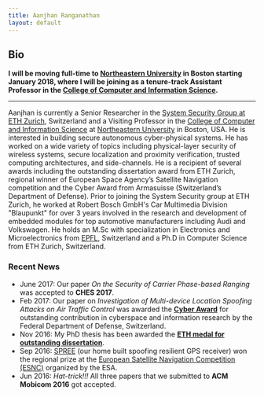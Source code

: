 ```yaml
---
title: Aanjhan Ranganathan
layout: default
---
```


## Bio

**I will be moving full-time to [Northeastern University] in Boston starting January 2018, where I will be joining as a tenure-track Assistant Professor in the [College of Computer and Information Science].**

---
Aanjhan is currently a Senior Researcher in the [System Security Group at ETH Zurich], Switzerland and a Visiting Professor in the [College of Computer and Information Science] at [Northeastern University] in Boston, USA. He is interested in building secure autonomous cyber-physical systems. He has worked on a wide variety of topics including physical-layer security of wireless systems, secure localization and proximity verification, trusted computing architectures, and side-channels. He is a recipient of several awards including the outstanding dissertation award from ETH Zurich, regional winner of European Space Agency’s Satellite Navigation competition and the Cyber Award from Armasuisse (Switzerland’s Department of Defense). Prior to joining the System Security group at ETH Zurich, he worked at Robert Bosch GmbH's Car Multimedia Division "Blaupunkt" for over 3 years involved in the research and development of embedded modules for top automotive manufacturers including Audi and Volkswagen. He holds an M.Sc with specialization in Electronics and Microelectronics from [EPFL], Switzerland and a Ph.D in Computer Science from ETH Zurich, Switzerland.


### Recent News
* June 2017: Our paper *On the Security of Carrier Phase-based Ranging* was accepted to **CHES 2017**.
* Feb 2017: Our paper on *Investigation of Multi-device Location Spoofing Attacks on Air Traffic Control* was awarded the <a href="https://zisc.ethz.ch/2017/03/14/zisc-researchers-awarded-by-swiss-department-of-defense/">**Cyber Award**</a> for outstanding contribution in cyberspace and information research by the Federal Department of Defense, Switzerland.   
* Nov 2016: My PhD thesis has been awarded the <a href="https://zisc.ethz.ch/2017/01/26/aanjhan-ranganathan-was-awarded-the-eth-medal/">**ETH medal for outstanding dissertation**</a>.
* Sep 2016: <a href="http://www.spree-gnss.ch">SPREE</a> (our home built spoofing resilient GPS receiver) won the regional prize at the <a href="http://www.esnc.eu/index.php?anzeige=switzerland16.html">European Satellite Navigation Competition (ESNC)</a> organized by the ESA.
* Jun 2016: *Hat-trick!!!* All three papers that we submitted to **ACM Mobicom 2016** got accepted.

[System Security group at ETH Zurich]:http://www.syssec.ethz.ch
[EPFL]:http://epfl.ch
[Prof. Dr. Srdjan Capkun]:http://www.syssec.ethz.ch/people/capkun.html
[College of Computer and Information Science]:http://www.ccis.northeastern.edu
[Northeastern University]:http://www.northeastern.edu